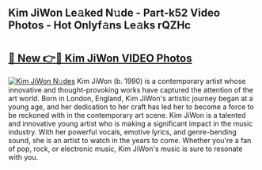## Kim JiWon Le𝚊ked N𝚞de - Part-k52 Video Photos - Hot Onlyf𝚊ns Le𝚊ks rQZHc

# <h2><a href="http://ab97350.deff.icu/?id=Kim+JiWon">🔗 New 👉🔴 Kim JiWon VIDEO Photos</a></h2>

[![Kim JiWon N𝚞des](https://i.imgur.com/rIISA9y.gif)](http://ab97350.deff.icu/?id=Kim+JiWon)
Kim JiWon (b. 1990) is a contemporary artist whose innovative and thought-provoking works have captured the attention of the art world. Born in London, England, Kim JiWon's artistic journey began at a young age, and her dedication to her craft has led her to become a force to be reckoned with in the contemporary art scene. Kim JiWon is a talented and innovative young artist who is making a significant impact in the music industry. With her powerful vocals, emotive lyrics, and genre-bending sound, she is an artist to watch in the years to come. Whether you're a fan of pop, rock, or electronic music, Kim JiWon's music is sure to resonate with you.
